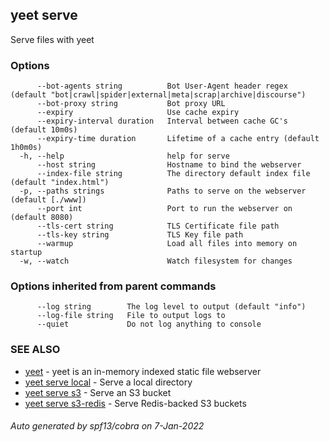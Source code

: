 ## yeet serve

Serve files with yeet

### Options

```
      --bot-agents string          Bot User-Agent header regex (default "bot|crawl|spider|external|meta|scrap|archive|discourse")
      --bot-proxy string           Bot proxy URL
      --expiry                     Use cache expiry
      --expiry-interval duration   Interval between cache GC's (default 10m0s)
      --expiry-time duration       Lifetime of a cache entry (default 1h0m0s)
  -h, --help                       help for serve
      --host string                Hostname to bind the webserver
      --index-file string          The directory default index file (default "index.html")
  -p, --paths strings              Paths to serve on the webserver (default [./www])
      --port int                   Port to run the webserver on (default 8080)
      --tls-cert string            TLS Certificate file path
      --tls-key string             TLS Key file path
      --warmup                     Load all files into memory on startup
  -w, --watch                      Watch filesystem for changes
```

### Options inherited from parent commands

```
      --log string        The log level to output (default "info")
      --log-file string   File to output logs to
      --quiet             Do not log anything to console
```

### SEE ALSO

* [yeet](yeet.md)	 - yeet is an in-memory indexed static file webserver
* [yeet serve local](yeet_serve_local.md)	 - Serve a local directory
* [yeet serve s3](yeet_serve_s3.md)	 - Serve an S3 bucket
* [yeet serve s3-redis](yeet_serve_s3-redis.md)	 - Serve Redis-backed S3 buckets

###### Auto generated by spf13/cobra on 7-Jan-2022
